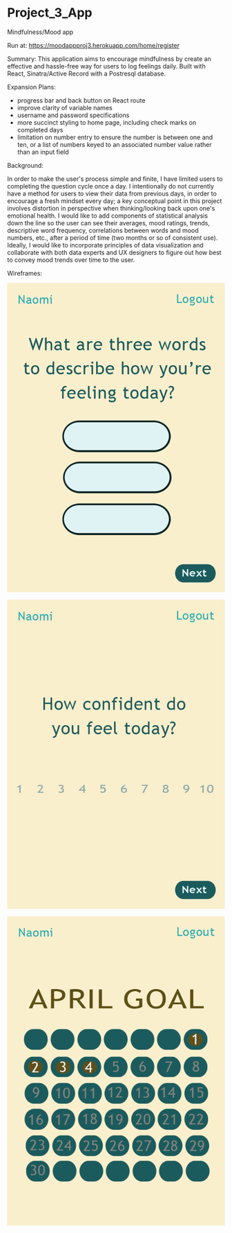 # Project_3_App
Mindfulness/Mood app

Run at: https://moodappproj3.herokuapp.com/home/register

Summary:
This application aims to encourage mindfulness by create an effective and hassle-free way for users to log feelings daily.
Built with React, Sinatra/Active Record with a Postresql database.

Expansion Plans:

* progress bar and back button on React route
* improve clarity of variable names 
* username and password specifications
* more succinct styling to home page, including check marks on completed days
* limitation on number entry to ensure the number is between one and ten, or a list of numbers keyed to an associated number value rather than an input field


Background:

In order to make the user's process simple and finite, I have limited users to completing the question cycle once a day. I intentionally do not currently have a method for users to view their data from previous days, in order to encourage a fresh mindset every day; a key conceptual point in this project involves distortion in perspective when thinking/looking back upon one's emotional health. I would like to add components of statistical analysis down the line so the user can see their averages, mood ratings, trends, descriptive word frequency, correlations between words and mood numbers, etc., after a period of time (two months or so of consistent use). Ideally, I would like to incorporate principles of data visualization and collaborate with both data experts and UX designers to figure out how best to convey mood trends over time to the user.

Wireframes:


![1](wireframes/wireframe1.png?raw=true)

![2](wireframes/Wireframe2.jpg)

![3](wireframes/wireframe3.png)
